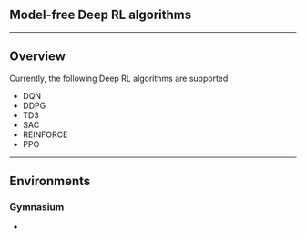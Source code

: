 ## Model-free Deep RL algorithms

---
## Overview
Currently, the following Deep RL algorithms are supported

* DQN
* DDPG
* TD3
* SAC
* REINFORCE
* PPO


---
## Environments

### Gymnasium

-
